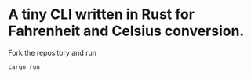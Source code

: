 
# A tiny CLI written in Rust for Fahrenheit and Celsius conversion.


Fork the repository and run 

```sh
cargo run

```
